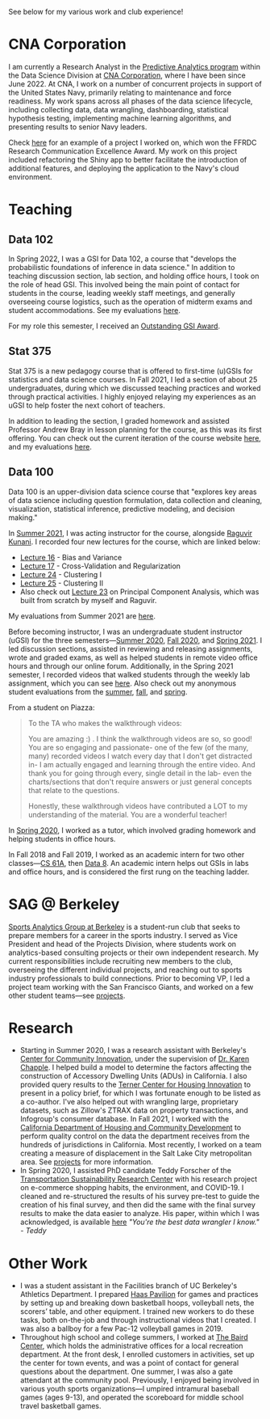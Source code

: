 ---
---
See below for my various work and club experience!

# CNA Corporation

I am currently a Research Analyst in the [Predictive Analytics program](https://www.cna.org/centers-and-divisions/cna/data-science/data-science-predictive-analytics) within the Data Science Division at [CNA Corporation](https://www.cna.org/), where I have been since June 2022. At CNA, I work on a number of concurrent projects in support of the United States Navy, primarily relating to maintenance and force readiness. My work spans across all phases of the data science lifecycle, including collecting data, data wrangling, dashboarding, statistical hypothesis testing, implementing machine learning algorithms, and presenting results to senior Navy leaders.

Check [here](https://www.cna.org/about-us/research/case-studies/cna-accelerates-budgeting-from-months-to-minutes) for an example of a project I worked on, which won the FFRDC Research Communication Excellence Award. My work on this project included refactoring the Shiny app to better facilitate the introduction of additional features, and deploying the application to the Navy's cloud environment.

# Teaching

## Data 102

In Spring 2022, I was a GSI for Data 102, a course that "develops the probabilistic foundations of inference in data science." In addition to teaching discussion section, lab section, and holding office hours, I took on the role of head GSI. This involved being the main point of contact for students in the course, leading weekly staff meetings, and generally overseeing course logistics, such as the operation of midterm exams and student accommodations. See my evaluations [here](assets/evals/sp22.pdf).

For my role this semester, I received an [Outstanding GSI Award](https://gsi.berkeley.edu/programs-services/award-programs/ogsi/ogsi-recipients-2022-2023/).

## Stat 375

Stat 375 is a new pedagogy course that is offered to first-time (u)GSIs for statistics and data science courses. In Fall 2021, I led a section of about 25 undergraduates, during which we discussed teaching practices and worked through practical activities. I highly enjoyed relaying my experiences as an uGSI to help foster the next cohort of teachers.

In addition to leading the section, I graded homework and assisted Professor Andrew Bray in lesson planning for the course, as this was its first offering. You can check out the current iteration of the course website [here](https://stat375.netlify.app/), and my evaluations [here](assets/evals/fa21.pdf).

## Data 100

Data 100 is an upper-division data science course that "explores key areas of data science including question formulation, data collection and cleaning, visualization, statistical inference, predictive modeling, and decision making."

In [Summer 2021](https://www.ds100.org/su21/), I was acting instructor for the course, alongside [Raguvir Kunani](https://www.linkedin.com/in/rkunani/). I recorded four new lectures for the course, which are linked below:
- [Lecture 16](https://ds100.org/su21/lecture/lec16/) - Bias and Variance
- [Lecture 17](https://ds100.org/su21/lecture/lec17/) - Cross-Validation and Regularization
- [Lecture 24](https://ds100.org/su21/lecture/lec24/) - Clustering I
- [Lecture 25](https://ds100.org/su21/lecture/lec25/) - Clustering II
- Also check out [Lecture 23](https://ds100.org/su21/lecture/lec23/) on Principal Component Analysis, which was built from scratch by myself and Raguvir.

My evaluations from Summer 2021 are [here](assets/evals/su21.pdf).

Before becoming instructor, I was an undergraduate student instructor (uGSI) for the three semesters—[Summer 2020](https://www.ds100.org/su20/), [Fall 2020](https://www.ds100.org/fa20/), and [Spring 2021](https://www.ds100.org/sp21/). I led discussion sections, assisted in reviewing and releasing assignments, wrote and graded exams, as well as helped students in remote video office hours and through our online forum. Additionally, in the Spring 2021 semester, I recorded videos that walked students through the weekly lab assignment, which you can see [here](https://www.youtube.com/playlist?list=PLhu_CxYhhE8e0xQSqbEKV4kS-BnreoLqO). Also check out my anonymous student evaluations from the [summer](assets/evals/su20.pdf), [fall](assets/evals/fa20.pdf), and [spring](assets/evals/sp21.pdf).

From a student on Piazza:

> To the TA who makes the walkthrough videos:
>
> You are amazing :) . I think the walkthrough videos are so, so good! You are so engaging and passionate- one of the few (of the many, many) recorded videos I watch every day that I don't get distracted in- I am actually engaged and learning through the entire video. And thank you for going through every, single detail in the lab- even the charts/sections that don't require answers or just general concepts that relate to the questions.
>
> Honestly, these walkthrough videos have contributed a LOT to my understanding of the material. You are a wonderful teacher!

In [Spring 2020](https://www.ds100.org/sp20/), I worked as a tutor, which involved grading homework and helping students in office hours.

In Fall 2018 and Fall 2019, I worked as an academic intern for two other classes—[CS 61A](https://inst.eecs.berkeley.edu/~cs61a/fa18/), then [Data 8](https://data8.org/fa19). An academic intern helps out GSIs in labs and office hours, and is considered the first rung on the teaching ladder.

# SAG @ Berkeley
[Sports Analytics Group at Berkeley](https://sportsanalytics.berkeley.edu/) is a student-run club that seeks to prepare members for a career in the sports industry. I served as Vice President and head of the Projects Division, where students work on analytics-based consulting projects or their own independent research. My current responsibilities include recruiting new members to the club, overseeing the different individual projects, and reaching out to sports industry professionals to build connections. Prior to becoming VP, I led a project team working with the San Francisco Giants, and worked on a few other student teams—see [projects](/projects).

# Research
- Starting in Summer 2020, I was a research assistant with Berkeley's [Center for Community Innovation](https://communityinnovation.berkeley.edu/), under the supervision of [Dr. Karen Chapple](http://karenchapple.com/). I helped build a model to determine the factors affecting the construction of Accessory Dwelling Units (ADUs) in California. I also provided query results to the [Terner Center for Housing Innovation](https://ternercenter.berkeley.edu/) to present in a policy brief, for which I was fortunate enough to be listed as a co-author. I've also helped out with wrangling large, proprietary datasets, such as Zillow's ZTRAX data on property transactions, and Infogroup's consumer database. In Fall 2021, I worked with the [California Department of Housing and Community Development](https://hcd.ca.gov/) to perform quality control on the data the department receives from the hundreds of jurisdictions in California. Most recently, I worked on a team creating a measure of displacement in the Salt Lake City metropolitan area. See [projects](/projects) for more information.
- In Spring 2020, I assisted PhD candidate Teddy Forscher of the [Transportation Sustainability Research Center](https://tsrc.berkeley.edu/) with his research project on e-commerce shopping habits, the environment, and COVID-19. I cleaned and re-structured the results of his survey pre-test to guide the creation of his final survey, and then did the same with the final survey results to make the data easier to analyze. His paper, within which I was acknowledged, is available [here](https://doi.org/10.7922/G2DF6PJ7) *"You're the best data wrangler I know." - Teddy*

# Other Work
- I was a student assistant in the Facilities branch of UC Berkeley's Athletics Department. I prepared [Haas Pavilion](https://calbears.com/sports/2020/6/22/haas-pavilion.aspx) for games and practices by setting up and breaking down basketball hoops, volleyball nets, the scorers’ table, and other equipment. I trained new workers to do these tasks, both on-the-job and through instructional videos that I created. I was also a ballboy for a few Pac-12 volleyball games in 2019.
- Throughout high school and college summers, I worked at [The Baird Center](https://southorange.org/249/Recreation-Cultural-Affairs), which holds the administrative offices for a local recreation department. At the front desk, I enrolled customers in activities, set up the center for town events, and was a point of contact for general questions about the department. One summer, I was also a gate attendant at the community pool. Previously, I enjoyed being involved in various youth sports organizations—I umpired intramural baseball games (ages 9-13), and operated the scoreboard for middle school travel basketball games.
